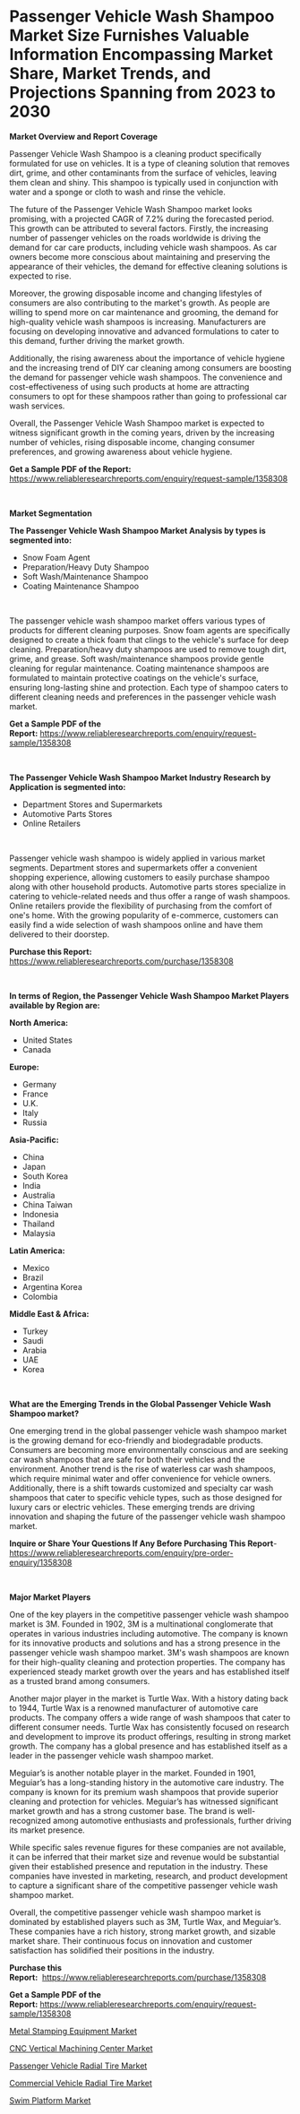 <p><h1>Passenger Vehicle Wash Shampoo Market Size Furnishes Valuable Information Encompassing Market Share, Market Trends, and Projections Spanning from 2023 to 2030</h1></p><p><strong>Market Overview and Report Coverage</strong></p>
<p><p>Passenger Vehicle Wash Shampoo is a cleaning product specifically formulated for use on vehicles. It is a type of cleaning solution that removes dirt, grime, and other contaminants from the surface of vehicles, leaving them clean and shiny. This shampoo is typically used in conjunction with water and a sponge or cloth to wash and rinse the vehicle.</p><p>The future of the Passenger Vehicle Wash Shampoo market looks promising, with a projected CAGR of 7.2% during the forecasted period. This growth can be attributed to several factors. Firstly, the increasing number of passenger vehicles on the roads worldwide is driving the demand for car care products, including vehicle wash shampoos. As car owners become more conscious about maintaining and preserving the appearance of their vehicles, the demand for effective cleaning solutions is expected to rise.</p><p>Moreover, the growing disposable income and changing lifestyles of consumers are also contributing to the market's growth. As people are willing to spend more on car maintenance and grooming, the demand for high-quality vehicle wash shampoos is increasing. Manufacturers are focusing on developing innovative and advanced formulations to cater to this demand, further driving the market growth.</p><p>Additionally, the rising awareness about the importance of vehicle hygiene and the increasing trend of DIY car cleaning among consumers are boosting the demand for passenger vehicle wash shampoos. The convenience and cost-effectiveness of using such products at home are attracting consumers to opt for these shampoos rather than going to professional car wash services.</p><p>Overall, the Passenger Vehicle Wash Shampoo market is expected to witness significant growth in the coming years, driven by the increasing number of vehicles, rising disposable income, changing consumer preferences, and growing awareness about vehicle hygiene.</p></p>
<p><strong>Get a Sample PDF of the Report:</strong> <a href="https://www.reliableresearchreports.com/enquiry/request-sample/1358308">https://www.reliableresearchreports.com/enquiry/request-sample/1358308</a></p>
<p>&nbsp;</p>
<p><strong>Market Segmentation</strong></p>
<p><strong>The Passenger Vehicle Wash Shampoo Market Analysis by types is segmented into:</strong></p>
<p><ul><li>Snow Foam Agent</li><li>Preparation/Heavy Duty Shampoo</li><li>Soft Wash/Maintenance Shampoo</li><li>Coating Maintenance Shampoo</li></ul></p>
<p>&nbsp;</p>
<p><p>The passenger vehicle wash shampoo market offers various types of products for different cleaning purposes. Snow foam agents are specifically designed to create a thick foam that clings to the vehicle's surface for deep cleaning. Preparation/heavy duty shampoos are used to remove tough dirt, grime, and grease. Soft wash/maintenance shampoos provide gentle cleaning for regular maintenance. Coating maintenance shampoos are formulated to maintain protective coatings on the vehicle's surface, ensuring long-lasting shine and protection. Each type of shampoo caters to different cleaning needs and preferences in the passenger vehicle wash market.</p></p>
<p><strong>Get a Sample PDF of the Report:</strong>&nbsp;<a href="https://www.reliableresearchreports.com/enquiry/request-sample/1358308">https://www.reliableresearchreports.com/enquiry/request-sample/1358308</a></p>
<p>&nbsp;</p>
<p><strong>The Passenger Vehicle Wash Shampoo Market Industry Research by Application is segmented into:</strong></p>
<p><ul><li>Department Stores and Supermarkets</li><li>Automotive Parts Stores</li><li>Online Retailers</li></ul></p>
<p>&nbsp;</p>
<p><p>Passenger vehicle wash shampoo is widely applied in various market segments. Department stores and supermarkets offer a convenient shopping experience, allowing customers to easily purchase shampoo along with other household products. Automotive parts stores specialize in catering to vehicle-related needs and thus offer a range of wash shampoos. Online retailers provide the flexibility of purchasing from the comfort of one's home. With the growing popularity of e-commerce, customers can easily find a wide selection of wash shampoos online and have them delivered to their doorstep.</p></p>
<p><strong>Purchase this Report:</strong>&nbsp; <a href="https://www.reliableresearchreports.com/purchase/1358308">https://www.reliableresearchreports.com/purchase/1358308</a></p>
<p>&nbsp;</p>
<p><strong>In terms of Region, the Passenger Vehicle Wash Shampoo Market Players available by Region are:</strong></p>
<p>
    <p> <strong> North America: </strong>
        <ul>
            <li>United States</li>
            <li>Canada</li>
        </ul>
        </p> 
    <p> <strong> Europe: </strong>
        <ul>
            <li>Germany</li>
            <li>France</li>
            <li>U.K.</li>
            <li>Italy</li>
            <li>Russia</li>
        </ul>
        </p> 
    <p> <strong> Asia-Pacific: </strong>
        <ul>
            <li>China</li>
            <li>Japan</li>
            <li>South Korea</li>
            <li>India</li>
            <li>Australia</li>
            <li>China Taiwan</li>
            <li>Indonesia</li>
            <li>Thailand</li>
            <li>Malaysia</li>
        </ul>
        </p> 
    <p> <strong> Latin America: </strong>
        <ul>
            <li>Mexico</li>
            <li>Brazil</li>
            <li>Argentina Korea</li>
            <li>Colombia</li>
        </ul>
        </p> 
    <p> <strong> Middle East & Africa: </strong>
        <ul>
            <li>Turkey</li>
            <li>Saudi</li>
            <li>Arabia</li>
            <li>UAE</li>
            <li>Korea</li>
        </ul>
    </p>
    </p>
<p>&nbsp;</p>
<p><strong>What are the Emerging Trends in the Global Passenger Vehicle Wash Shampoo market?</strong></p>
<p><p>One emerging trend in the global passenger vehicle wash shampoo market is the growing demand for eco-friendly and biodegradable products. Consumers are becoming more environmentally conscious and are seeking car wash shampoos that are safe for both their vehicles and the environment. Another trend is the rise of waterless car wash shampoos, which require minimal water and offer convenience for vehicle owners. Additionally, there is a shift towards customized and specialty car wash shampoos that cater to specific vehicle types, such as those designed for luxury cars or electric vehicles. These emerging trends are driving innovation and shaping the future of the passenger vehicle wash shampoo market.</p></p>
<p><strong>Inquire or Share Your Questions If Any Before Purchasing This Report</strong>- <a href="https://www.reliableresearchreports.com/enquiry/pre-order-enquiry/1358308">https://www.reliableresearchreports.com/enquiry/pre-order-enquiry/1358308</a></p>
<p>&nbsp;</p>
<p><strong>Major Market Players</strong></p>
<p><p>One of the key players in the competitive passenger vehicle wash shampoo market is 3M. Founded in 1902, 3M is a multinational conglomerate that operates in various industries including automotive. The company is known for its innovative products and solutions and has a strong presence in the passenger vehicle wash shampoo market. 3M's wash shampoos are known for their high-quality cleaning and protection properties. The company has experienced steady market growth over the years and has established itself as a trusted brand among consumers.</p><p>Another major player in the market is Turtle Wax. With a history dating back to 1944, Turtle Wax is a renowned manufacturer of automotive care products. The company offers a wide range of wash shampoos that cater to different consumer needs. Turtle Wax has consistently focused on research and development to improve its product offerings, resulting in strong market growth. The company has a global presence and has established itself as a leader in the passenger vehicle wash shampoo market.</p><p>Meguiar’s is another notable player in the market. Founded in 1901, Meguiar’s has a long-standing history in the automotive care industry. The company is known for its premium wash shampoos that provide superior cleaning and protection for vehicles. Meguiar’s has witnessed significant market growth and has a strong customer base. The brand is well-recognized among automotive enthusiasts and professionals, further driving its market presence.</p><p>While specific sales revenue figures for these companies are not available, it can be inferred that their market size and revenue would be substantial given their established presence and reputation in the industry. These companies have invested in marketing, research, and product development to capture a significant share of the competitive passenger vehicle wash shampoo market.</p><p>Overall, the competitive passenger vehicle wash shampoo market is dominated by established players such as 3M, Turtle Wax, and Meguiar’s. These companies have a rich history, strong market growth, and sizable market share. Their continuous focus on innovation and customer satisfaction has solidified their positions in the industry.</p></p>
<p><strong>Purchase this Report:</strong>&nbsp;&nbsp;<a href="https://www.reliableresearchreports.com/purchase/1358308">https://www.reliableresearchreports.com/purchase/1358308</a></p>
<p></p>
<p><strong>Get a Sample PDF of the Report:</strong>&nbsp;<a href="https://www.reliableresearchreports.com/enquiry/request-sample/1358308">https://www.reliableresearchreports.com/enquiry/request-sample/1358308</a></p>
<p><p><a href="https://medium.com/@aliciahaley1989/metal-stamping-equipment-market-analysis-and-sze-forecasted-for-period-from-2023-to-2030-8dd4520b5549">Metal Stamping Equipment Market</a></p><p><a href="https://medium.com/@jazminjones30/cnc-vertical-machining-center-market-analysis-and-sze-forecasted-for-period-from-2023-to-2030-f39aef26b941">CNC Vertical Machining Center Market</a></p><p><a href="https://github.com/Krish2023na/Market-Research-Report-List-1/blob/main/passenger-vehicle-radial-tire-market.md">Passenger Vehicle Radial Tire Market</a></p><p><a href="https://github.com/kuntayevaz/Market-Research-Report-List-1/blob/main/commercial-vehicle-radial-tire-market.md">Commercial Vehicle Radial Tire Market</a></p><p><a href="https://www.linkedin.com/pulse/swim-platform-market-insights-players-forecast-till-2030-xtra-mind-17onf/">Swim Platform Market</a></p></p>